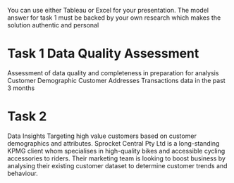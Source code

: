 You can use either Tableau or Excel for your presentation.
The model answer for task 1 must be backed by your own research which makes the solution authentic and personal
# Task 1 Data Quality Assessment

Assessment of data quality and completeness in preparation for analysis
    Customer Demographic 
    Customer Addresses
    Transactions data in the past 3 months
# Task 2
Data Insights
Targeting high value customers based on customer demographics and attributes. 
Sprocket Central Pty Ltd is a long-standing KPMG client whom specialises in high-quality bikes and accessible cycling accessories to riders. Their marketing team is looking to boost business by analysing their existing customer dataset to determine customer trends and behaviour. 
